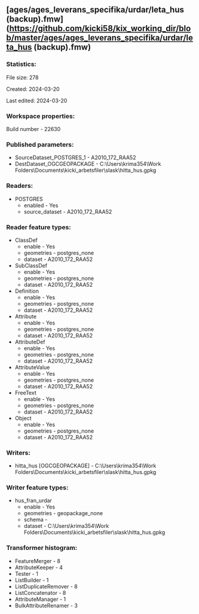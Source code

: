 ﻿## [ages/ages_leverans_specifika/urdar/leta_hus (backup).fmw](https://github.com/kicki58/kix_working_dir/blob/master/ages/ages_leverans_specifika/urdar/leta_hus (backup).fmw)

### Statistics:
File size: 278

Created: 2024-03-20

Last edited: 2024-03-20


### Workspace properties:
Build number    - 22630

### Published parameters:
*  SourceDataset_POSTGRES_1    -   A2010_172_RAA52
*  DestDataset_OGCGEOPACKAGE    -   C:\Users\krima354\Work Folders\Documents\kicki_arbetsfiler\slask\hitta_hus.gpkg

### Readers:
*  POSTGRES
    * enabled    -  Yes
    * source_dataset    -   A2010_172_RAA52

### Reader feature types:
*  ClassDef
    * enable - Yes
    * geometries - postgres_none
    * dataset - A2010_172_RAA52
*  SubClassDef
    * enable - Yes
    * geometries - postgres_none
    * dataset - A2010_172_RAA52
*  Definition
    * enable - Yes
    * geometries - postgres_none
    * dataset - A2010_172_RAA52
*  Attribute
    * enable - Yes
    * geometries - postgres_none
    * dataset - A2010_172_RAA52
*  AttributeDef
    * enable - Yes
    * geometries - postgres_none
    * dataset - A2010_172_RAA52
*  AttributeValue
    * enable - Yes
    * geometries - postgres_none
    * dataset - A2010_172_RAA52
*  FreeText
    * enable - Yes
    * geometries - postgres_none
    * dataset - A2010_172_RAA52
*  Object
    * enable - Yes
    * geometries - postgres_none
    * dataset - A2010_172_RAA52


### Writers:
*  hitta_hus [OGCGEOPACKAGE]    -   C:\Users\krima354\Work Folders\Documents\kicki_arbetsfiler\slask\hitta_hus.gpkg

### Writer feature types:
*  hus_fran_urdar
    * enable - Yes
    * geometries - geopackage_none
    * schema - 
    * dataset - C:\Users\krima354\Work Folders\Documents\kicki_arbetsfiler\slask\hitta_hus.gpkg

### Transformer histogram:
*  FeatureMerger    -   8
*  AttributeKeeper    -   4
*  Tester    -   1
*  ListBuilder    -   1
*  ListDuplicateRemover    -   8
*  ListConcatenator    -   8
*  AttributeManager    -   1
*  BulkAttributeRenamer    -   3

